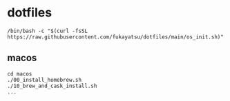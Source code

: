 # dotfiles

```
/bin/bash -c "$(curl -fsSL https://raw.githubusercontent.com/fukayatsu/dotfiles/main/os_init.sh)"
```

## macos

```
cd macos
./00_install_homebrew.sh
./10_brew_and_cask_install.sh
...
```
